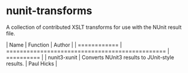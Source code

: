 # nunit-transforms
A collection of contributed XSLT transforms for use with the NUnit result file.

| Name         | Function                                        | Author     |
| ============ | =============================================== | ========== |
| nunit3-xunit | Converts NUnit3 results to JUnit-style results. | Paul Hicks |
